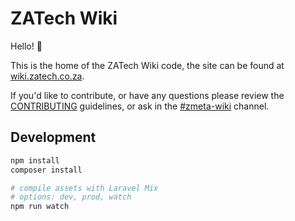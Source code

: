 # ZATech Wiki

Hello! :wave:

This is the home of the ZATech Wiki code, the site can be found at [wiki.zatech.co.za](https://wiki.zatech.co.za).

If you'd like to contribute, or have any questions please review the [CONTRIBUTING](CONTRIBUTING.md) guidelines, or ask in the [#zmeta-wiki](https://app.slack.com/client/T03A23LJR/C01BXDMFG0P) channel.

## Development 

```bash
npm install
composer install

# compile assets with Laravel Mix
# options: dev, prod, watch
npm run watch
```

